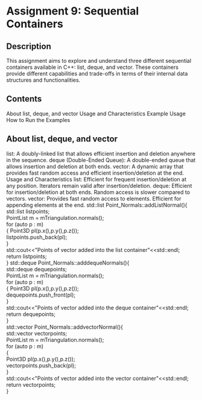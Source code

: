 # **Assignment 9: Sequential Containers**
## **Description**
This assignment aims to explore and understand three different sequential containers available in C++: list, deque, and vector. These containers provide different capabilities and trade-offs in terms of their internal data structures and functionalities.

## **Contents**
About list, deque, and vector
Usage and Characteristics
Example Usage
How to Run the Examples

## **About list, deque, and vector**
list: A doubly-linked list that allows efficient insertion and deletion anywhere in the sequence.
deque (Double-Ended Queue): A double-ended queue that allows insertion and deletion at both ends.
vector: A dynamic array that provides fast random access and efficient insertion/deletion at the end.
Usage and Characteristics
list:
Efficient for frequent insertion/deletion at any position.
Iterators remain valid after insertion/deletion.
deque:
Efficient for insertion/deletion at both ends.
Random access is slower compared to vectors.
vector:
Provides fast random access to elements.
Efficient for appending elements at the end.
std::list<Point3D> Point_Normals::addListNormal(){<br>
    std::list<Point3D> listpoints;<br>
    PointList m = mTriangulation.normals();<br>
    for (auto p : m)<br>
    {
        Point3D pl(p.x(),p.y(),p.z());<br>
        listpoints.push_back(pl);<br>
    }<br>
    std::cout<<"Points of vector added into the list container"<<std::endl;<br>
    return listpoints;<br>
}
std::deque<Point3D> Point_Normals::adddequeNormals(){<br>
    std::deque<Point3D> dequepoints;<br>
    PointList m = mTriangulation.normals();<br>
    for (auto p : m)<br>
    {
        Point3D pl(p.x(),p.y(),p.z());<br>
        dequepoints.push_front(pl);<br>
    }<br>
    std::cout<<"Points of vector added into the deque container"<<std::endl;<br>
    return dequepoints;<br>
}<br>
std::vector<Point3D> Point_Normals::addvectorNormal(){<br>
    std::vector<Point3D> vectorpoints;<br>
    PointList m = mTriangulation.normals();<br>
    for (auto p : m)<br>
    {<br>
        Point3D pl(p.x(),p.y(),p.z());<br>
        vectorpoints.push_back(pl);<br>
    }<br>
    std::cout<<"Points of vector added into the vector container"<<std::endl;<br>
    return vectorpoints;<br>
}<br>
